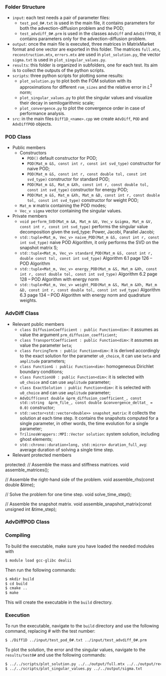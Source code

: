 ### Folder Structure

* `input`: each test needs a pair of parameter files:
  * `test_pod_0#.txt` is used in the main file, it contains parameters for both the advection-diffusion problem and the POD;
  * `test_advdiff_0#.prm` is used in the classes `AdvDiff` and `AdvDiffPOD`, it contains parameters only for the advection-diffusion problem.
* `output`: once the main file is executed, three matrices in MatrixMarket format and one vector are exported in this folder. The matrices `full.mtx`, `reconstruction.mtx`, `errors.mtx` are used in `plot_solution.py`, the vector `sigma.txt` is used in `plot_singular_values.py`.
* `results`: this folder is organized in subfolders, one for each test. Its aim is to collect the outputs of the python scripts.
* `scripts`: three python scripts for plotting some results:
  * `plot_solution.py` to plot both the FOM solution with its approximations for different `rom_sizes` and the relative error in $L^2$ norm;
  * `plot_singular_values.py` to plot the singular values and visualize their decay in semilogarithmic scale;
  * `plot_convergence.py` to plot the convergence order in case of performance analysis.
* `src`: in the main files `Diff1D_<name>.cpp` we create `AdvDiff`, `POD` and `AdvDiffPOD` objects.

### POD Class
* Public members
  * Constructors
    * `POD()` default constructor for POD;
    * `POD(Mat_m &S, const int r, const int svd_type)` constructor for naive POD;
    * `POD(Mat_m &S, const int r, const double tol, const int svd_type)` constructor for standard POD;
    * `POD(Mat_m &S, Mat_m &Xh, const int r, const double tol, const int svd_type)` constructor for energy POD;
    * `POD(Mat_m &S, Mat_m &Xh, Mat_m &D, const int r, const double tol, const int svd_type)` constructor for weight POD;
  * `Mat_m W` matrix containing the POD modes;
  * `Vec_v sigma` vector containing the singular values.
* Private members  
  * `void perform_SVD(Mat_m &A, Mat_m &U, Vec_v &sigma, Mat_m &V, const int r, const int svd_type)` performs the singular value decomposition given the svd_type: Power, Jacobi, Parallel Jacobi;
  * `std::tuple<Mat_m, Vec_v> naive_POD(Mat_m &S, const int r, const int svd_type)` naive POD Algorithm, it only performs the SVD on the snapshot matrix S;
  * `std::tuple<Mat_m, Vec_v> standard_POD(Mat_m &S, const int r, double const tol, const int svd_type)` Algorithm 6.1 page 126 – POD Algorithm
  * `std::tuple<Mat_m, Vec_v> energy_POD(Mat_m &S, Mat_m &Xh, const int r, const double tol, const int svd_type)` Algorithm 6.2 page 128 – POD Algorithm with energy norm
  * `std::tuple<Mat_m, Vec_v> weight_POD(Mat_m &S, Mat_m &Xh, Mat_m &D, const int r, const double tol, const int svd_type)` Algorithm 6.3 page 134 – POD Algorithm with energy norm and quadrature weights.

### AdvDiff Class
* Relevant public members
  * `class DiffusionCoefficient : public Function<dim>`: it assumes as value the argument `prm_diffusion_coefficient`;
  * `class TransportCoefficient : public Function<dim>`: it assumes as value the parameter `beta`;
  * `class ForcingTerm : public Function<dim>`: it is derived accordingly to the exact solution for the parameter `u0_choice`, it can use `beta` and `amplitude` parameters;
  * `class FunctionG : public Function<dim>`: homogeneous Dirichlet boundary conditions;
  * `class FunctionU0 : public Function<dim>`: it is selected with `u0_choice` and can use `amplitude` parameter;
  * `class ExactSolution : public Function<dim>`: it is selected with `u0_choice` and can use `amplitude` parameter;
  * `AdvDiff(const double &prm_diffusion_coefficient_, const std::string  &prm_file_, const double &convergence_deltat_ = 0.0)` constructor;
  * `std::vector<std::vector<double>> snapshot_matrix`: it collects the solution at each time step. It contains the snapshots computed for a single parameter, in other words, the time evolution for a single parameter;
  * `TrilinosWrappers::MPI::Vector solution`: system solution, including ghost elements;
  * `std::chrono::duration<long, std::micro> duration_full_avg`: average duration of solving a single time step.
* Relevant protected members


protected:
  // Assemble the mass and stiffness matrices.
  void
  assemble_matrices();

  // Assemble the right-hand side of the problem.
  void
  assemble_rhs(const double &time);

  // Solve the problem for one time step.
  void
  solve_time_step();

  // Assemble the snapshot matrix.
  void
  assemble_snapshot_matrix(const unsigned int &time_step);







### AdvDiffPOD Class

### Compiling
To build the executable, make sure you have loaded the needed modules with
```bash
$ module load gcc-glibc dealii
```
Then run the following commands:
```bash
$ mkdir build
$ cd build
$ cmake ..
$ make
```

This will create the executable in the `build` directory.

### Execution
To run the executable, navigate to the `build` directory and use the following command, replacing # with the test number:

```bash
$ ./Diff1D ../input/test_pod_0#.txt ../input/test_advdiff_0#.prm
```

To plot the solution, the error and the singular values, navigate to the `results/test0#` and use the following commands:

```bash
$ ../../scripts/plot_solution.py ../../output/full.mtx ../../output/reconstruction.mtx ../../output/errors.mtx ../../input/test_pod_0#.txt
$ ../../scripts/plot_singular_values.py ../../output/sigma.txt
```


